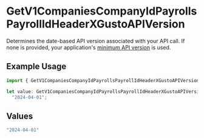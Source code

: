 # GetV1CompaniesCompanyIdPayrollsPayrollIdHeaderXGustoAPIVersion

Determines the date-based API version associated with your API call. If none is provided, your application's [minimum API version](https://docs.gusto.com/embedded-payroll/docs/api-versioning#minimum-api-version) is used.

## Example Usage

```typescript
import { GetV1CompaniesCompanyIdPayrollsPayrollIdHeaderXGustoAPIVersion } from "@gusto/embedded-api/models/operations/getv1companiescompanyidpayrollspayrollid.js";

let value: GetV1CompaniesCompanyIdPayrollsPayrollIdHeaderXGustoAPIVersion =
  "2024-04-01";
```

## Values

```typescript
"2024-04-01"
```